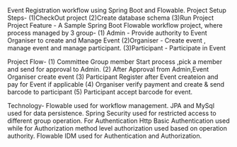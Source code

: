 Event Registration workflow using Spring Boot and Flowable.
Project Setup Steps-
  (1)CheckOut project
  (2)Create database schema
  (3)Run Project
Project Feature -
  A Sample Spring Boot Flowable workflow project, where process managed by 3 group-
    (1) Admin - Provide authority to Event Organiser to create and Manage Event
    (2)Organiser - Create event , manage event and manage participant.
    (3)Participant - Participate in Event
    
   Project Flow-
   (1) Committee Group member Start process ,pick a member and send for approval to Admin.
   (2) After Approval from Admin,Event Organiser create event 
   (3) Participant Register after Event createion and pay for Event if applicable
   (4) Organiser verify payment and create & send barcode to participant 
   (5) Participant accept barcode for event.
   
   Technology-
   Flowable used for workflow management.
   JPA and MySql used for data persistence.
   Spring Security used for restricted access to different group operation. For Authentication Http Basic Authentication used while for 
   Authorization method level  authorization used based on operation authority. Flowable IDM used for Authentication and Authorization.
   
   
   
    
